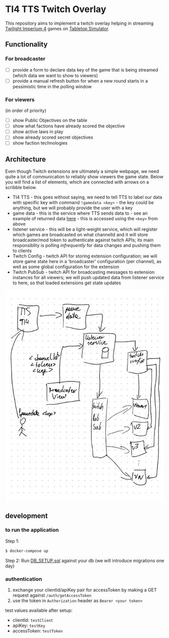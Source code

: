 # TI4 TTS Twitch Overlay

This repository aims to implement a twitch overlay helping in streaming [Twilight Imperium 4](https://steamcommunity.com/sharedfiles/filedetails/?id=1288687076) games on [Tabletop Simulator](https://store.steampowered.com/app/286160/Tabletop_Simulator/).

## Functionality

### For broadcaster

- [ ] provide a form to declare data key of the game that is being streamed (which data we want to show to viewers)
- [ ] provide a manual refresh button for when a new round starts in a pessimistic time in the polling window

### For viewers

(in order of priority)

- [ ] show Public Objectives on the table
- [ ] show what factions have already scored the objective
- [ ] show active laws in play
- [ ] show already scored secret objectives
- [ ] show faction technologies

## Architecture

Even though Twitch extensions are ultimately a simple webpage, we need quite a lot of communication to reliably show viewers the game state.
Below you will find a list of elements, which are connected with arrows on a scribble below.

- TI4 TTS - this goes without saying, we need to tell TTS to label our data with specific key with command `!gamedata <key>` - the key could be anything, but we will probably provide the user with a key
- game data - this is the service where TTS sends data to - see an example of returned data [here](https://ti4-game-data.appspot.com/static/demo.json) - this is accessed using the `<key>` from above
- listener service - this will be a light-weight service, which will register which games are broadcasted on what channelId and it will store broadcaster/mod token to authenticate against twitch APIs; its main responsiblity is polling *infrequently* for data changes and pushing them to clients
- Twitch Config - twitch API for storing extension configuration; we will store game state here in a 'broadcaster' configuration (per channel), as well as some global configuration for the extension
- Twitch PubSub - twitch API for broadcasting messages to extension instances for all viewers; we will push updated data from listener service to here, so that loaded extensions get state updates

![General scribbled architecture](./docs/tts-overlay-architecture.png)

## development

### to run the application

Step 1:
```bash
$ docker-compose up
```

Step 2:
Run [DB_SETUP.sql](./polling-service/DB_SETUP.sql) against your db (we will introduce migrations one day)

### authentication

1. exchange your clientId/apiKey pair for accessToken by making a GET request against `/auth/getAccessToken`
1. use the token in `Authorization` header as `Bearer <your token>`

test values available after setup:
- clientId: `testClient`
- apiKey: `testKey`
- accessToken: `testToken`
